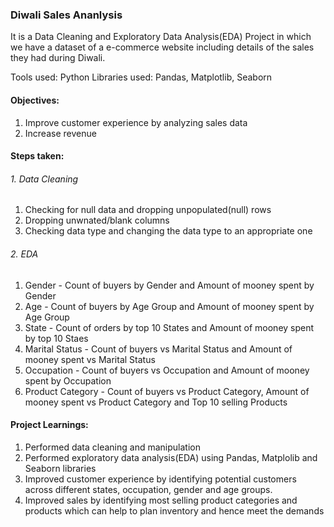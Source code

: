 ### Diwali Sales Ananlysis

It is a Data Cleaning and Exploratory Data Analysis(EDA) Project in which we have a dataset of a e-commerce website including details of the sales they had during Diwali.

Tools used: Python
Libraries used: Pandas, Matplotlib, Seaborn

#### Objectives:
1. Improve customer experience by analyzing sales data
2. Increase revenue

#### Steps taken:
###### 1. Data Cleaning
1. Checking for null data and dropping unpopulated(null) rows
2. Dropping unwnated/blank columns
3. Checking data type and changing the data type to an appropriate one

###### 2. EDA
1. Gender - Count of buyers by Gender and Amount of mooney spent by Gender
2. Age - Count of buyers by Age Group and Amount of mooney spent by Age Group
3. State - Count of orders by top 10 States and Amount of mooney spent by top 10 Staes
4. Marital Status - Count of buyers vs Marital Status and Amount of mooney spent vs Marital Status
5. Occupation - Count of buyers vs Occupation and Amount of mooney spent by Occupation
6. Product Category - Count of buyers vs Product Category, Amount of mooney spent vs Product Category and Top 10 selling Products

#### Project Learnings:
1. Performed data cleaning and manipulation
2. Performed exploratory data analysis(EDA) using Pandas, Matplolib and Seaborn libraries
3. Improved customer experience by identifying potential customers across different states, occupation, gender and age groups.
4. Improved sales by identifying most selling product categories and products which can help to plan inventory and hence meet the demands
